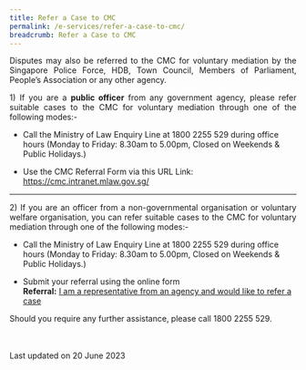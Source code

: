 ```yaml
---
title: Refer a Case to CMC
permalink: /e-services/refer-a-case-to-cmc/
breadcrumb: Refer a Case to CMC
---
```

<p style="text-align: justify">Disputes may also be referred to the CMC for voluntary mediation by the Singapore Police Force, HDB, Town Council, Members of Parliament, People’s Association or any other agency.</p>

<p style="text-align: justify"> 1) If you are a <b>public officer</b> from any government agency, please refer suitable cases to the CMC for voluntary mediation through one of the following modes:-</p>

* Call the Ministry of Law Enquiry Line at 1800 2255 529 during office hours (Monday to Friday: 8.30am to 5.00pm, Closed on Weekends &amp; Public Holidays.)

* Use the CMC Referral Form via this URL Link: https://cmc.intranet.mlaw.gov.sg/

<hr>

<p style="text-align: justify"> 2) If you are an officer from a non-governmental organisation or voluntary welfare organisation, you can refer suitable cases to the CMC for voluntary mediation through one of the following modes:-</p>

* Call the Ministry of Law Enquiry Line at 1800 2255 529 during office hours (Monday to Friday: 8.30am to 5.00pm, Closed on Weekends &amp; Public Holidays.)

* Submit your referral using the online form <br>**Referral:** [I am a representative from an agency and would like to refer a case](https://form.gov.sg/5dbfebfa1b03c2001911fc19) 

<p style="text-align: justify">Should you require any further assistance, please call 1800 2255 529.</p> 


<br><br>Last updated on 20 June 2023